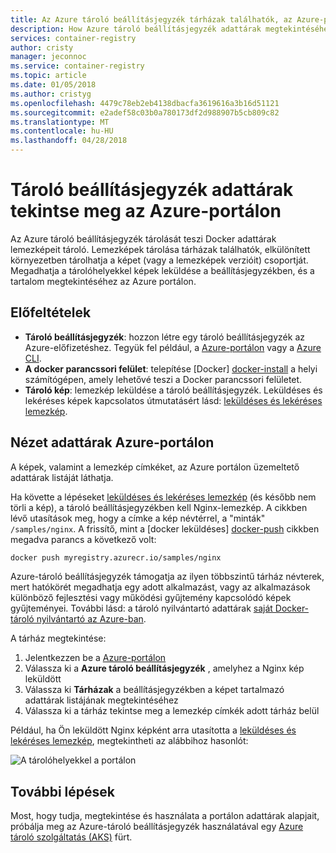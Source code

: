 ```yaml
---
title: Az Azure tároló beállításjegyzék tárházak találhatók, az Azure-portálon
description: How Azure tároló beállításjegyzék adattárak megtekintéséhez az Azure portálon.
services: container-registry
author: cristy
manager: jeconnoc
ms.service: container-registry
ms.topic: article
ms.date: 01/05/2018
ms.author: cristyg
ms.openlocfilehash: 4479c78eb2eb4138dbacfa3619616a3b16d51121
ms.sourcegitcommit: e2adef58c03b0a780173df2d988907b5cb809c82
ms.translationtype: MT
ms.contentlocale: hu-HU
ms.lasthandoff: 04/28/2018
---
```

# <a name="view-container-registry-repositories-in-the-azure-portal"></a>Tároló beállításjegyzék adattárak tekintse meg az Azure-portálon

Az Azure tároló beállításjegyzék tárolását teszi Docker adattárak lemezképeit tároló. Lemezképek tárolása tárházak találhatók, elkülönített környezetben tárolhatja a képet (vagy a lemezképek verzióit) csoportját. Megadhatja a tárolóhelyekkel képek leküldése a beállításjegyzékben, és a tartalom megtekintéséhez az Azure portálon.

## <a name="prerequisites"></a>Előfeltételek

* **Tároló beállításjegyzék**: hozzon létre egy tároló beállításjegyzék az Azure-előfizetéshez. Tegyük fel például, a [Azure-portálon](container-registry-get-started-portal.md) vagy a [Azure CLI](container-registry-get-started-azure-cli.md).
* **A docker parancssori felület**: telepítése [Docker] [ docker-install] a helyi számítógépen, amely lehetővé teszi a Docker parancssori felületet.
* **Tároló kép**: lemezkép leküldése a tároló beállításjegyzék. Leküldéses és lekéréses képek kapcsolatos útmutatásért lásd: [leküldéses és lekéréses lemezkép](container-registry-get-started-docker-cli.md).

## <a name="view-repositories-in-azure-portal"></a>Nézet adattárak Azure-portálon

A képek, valamint a lemezkép címkéket, az Azure portálon üzemeltető adattárak listáját láthatja.

Ha követte a lépéseket [leküldéses és lekéréses lemezkép](container-registry-get-started-docker-cli.md) (és később nem törli a kép), a tároló beállításjegyzékben kell Nginx-lemezkép. A cikkben lévő utasítások meg, hogy a címke a kép névtérrel, a "minták" `/samples/nginx`. A frissítő, mint a [docker leküldéses] [ docker-push] cikkben megadva parancs a következő volt:

```Bash
docker push myregistry.azurecr.io/samples/nginx
```

 Azure-tároló beállításjegyzék támogatja az ilyen többszintű tárház névterek, mert hatókörét megadhatja egy adott alkalmazást, vagy az alkalmazások különböző fejlesztési vagy működési gyűjtemény kapcsolódó képek gyűjteményei. További lásd: a tároló nyilvántartó adattárak [saját Docker-tároló nyilvántartó az Azure-ban](container-registry-intro.md).

A tárház megtekintése:

1. Jelentkezzen be a [Azure-portálon][portal]
1. Válassza ki a **Azure tároló beállításjegyzék** , amelyhez a Nginx kép leküldött
1. Válassza ki **Tárházak** a beállításjegyzékben a képet tartalmazó adattárak listájának megtekintéséhez
1. Válassza ki a tárház tekintse meg a lemezkép címkék adott tárház belül

Például, ha Ön leküldött Nginx képként arra utasította a [leküldéses és lekéréses lemezkép](container-registry-get-started-docker-cli.md), megtekintheti az alábbihoz hasonlót:

![A tárolóhelyekkel a portálon](./media/container-registry-repositories/container-registry-repositories.png)

## <a name="next-steps"></a>További lépések

Most, hogy tudja, megtekintése és használata a portálon adattárak alapjait, próbálja meg az Azure-tároló beállításjegyzék használatával egy [Azure tároló szolgáltatás (AKS)](../aks/tutorial-kubernetes-prepare-app.md) fürt.

<!-- LINKS - External -->
[docker-install]: https://docs.docker.com/engine/installation/
[docker-push]: https://docs.docker.com/engine/reference/commandline/push/
[portal]: https://portal.azure.com
